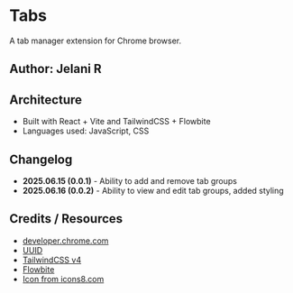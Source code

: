 # Tabs

A tab manager extension for Chrome browser.

## Author: Jelani R

## Architecture

- Built with React + Vite and TailwindCSS + Flowbite
- Languages used: JavaScript, CSS

## Changelog

- **2025.06.15 (0.0.1)** - Ability to add and remove tab groups
- **2025.06.16 (0.0.2)** - Ability to view and edit tab groups, added styling

## Credits / Resources

- [developer.chrome.com](https://developer.chrome.com/docs/extensions/get-started/tutorial/hello-world)
- [UUID](http://npmjs.com/package/uuid)
- [TailwindCSS v4](https://tailwindcss.com/)
- [Flowbite](https://flowbite.com/)
- [Icon from icons8.com](https://icons8.com/icons/set/tabs--os-windows)

